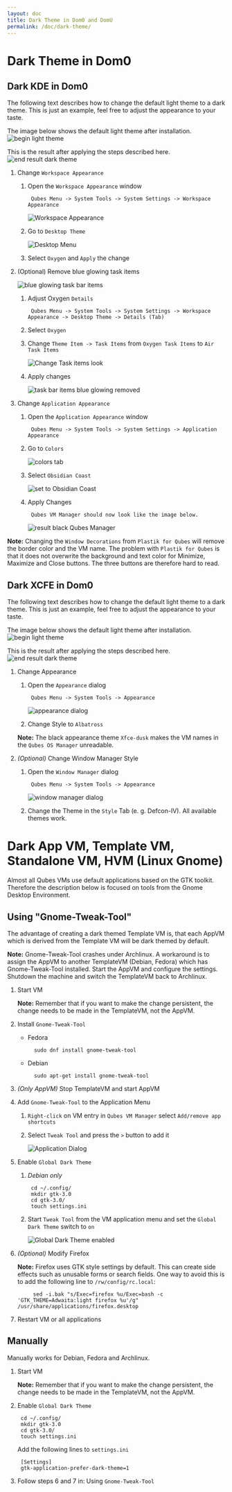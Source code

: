 ```yaml
---
layout: doc
title: Dark Theme in Dom0 and DomU
permalink: /doc/dark-theme/
---
```


Dark Theme in Dom0
==================

Dark KDE in Dom0
----------------

The following text describes how to change the default light theme to a dark theme. This is just an example, feel free to adjust the appearance to your taste.

The image below shows the default light theme after installation.
![begin light theme](/attachment/wiki/Dark-Theme/kde-fresh-installed-standard.png)

This is the result after applying the steps described here.
![end result dark theme](/attachment/wiki/Dark-Theme/kde-end-result.png)

1. Change `Workspace Appearance`

    1. Open the `Workspace Appearance` window

            Qubes Menu -> System Tools -> System Settings -> Workspace Appearance

        ![Workspace Appearance](/attachment/wiki/Dark-Theme/kde-app-appearance-menu-style.png)

    2. Go to `Desktop Theme`

        ![Desktop Menu](/attachment/wiki/Dark-Theme/kde-appearance-settings-desktop-theme-oxygen.png)

    3. Select `Oxygen` and `Apply` the change

2. (Optional) Remove blue glowing task items

    ![blue glowing task bar items](/attachment/wiki/Dark-Theme/kde-taskbar-blue-glowing-border.png)

    1. Adjust Oxygen `Details`

            Qubes Menu -> System Tools -> System Settings -> Workspace Appearance -> Desktop Theme -> Details (Tab)

    2. Select `Oxygen`

    3. Change `Theme Item -> Task Items` from `Oxygen Task Items` to `Air Task Items`

        ![Change Task items look](/attachment/wiki/Dark-Theme/kde-desktop-theme-details.png)

    4. Apply changes

        ![task bar items blue glowing removed](/attachment/wiki/Dark-Theme/kde-taskbar-blue-glowing-removed.png)

3. Change `Application Appearance`

    1. Open the `Application Appearance` window

            Qubes Menu -> System Tools -> System Settings -> Application Appearance

    2. Go to `Colors`

        ![colors tab](/attachment/wiki/Dark-Theme/kde-app-appearance-menu-colors.png)

    3. Select `Obsidian Coast`

        ![set to Obsidian Coast](/attachment/wiki/Dark-Theme/kde-app-appearance-menu-colors-set.png)

    4. Apply Changes

            Qubes VM Manager should now look like the image below.

        ![result black Qubes Manager](/attachment/wiki/Dark-Theme/kde-black-qubes-manager.png)

**Note:** Changing the `Window Decorations` from `Plastik for Qubes` will remove the border color and the VM name. The problem with `Plastik for Qubes` is that it does not overwrite the background and text color for Minimize, Maximize and Close buttons. The three buttons are therefore hard to read.

Dark XCFE in Dom0
-----------------

The following text describes how to change the default light theme to a dark theme. This is just an example, feel free to adjust the appearance to your taste.

The image below shows the default light theme after installation.
![begin light theme](/attachment/wiki/Dark-Theme/xfce-fresh-installed.png)

This is the result after applying the steps described here.
![end result dark theme](/attachment/wiki/Dark-Theme/xfce-end-result.png)

1. Change Appearance

    1. Open the `Appearance` dialog

            Qubes Menu -> System Tools -> Appearance

        ![appearance dialog](/attachment/wiki/Dark-Theme/xfce-appearance-dialog.png)

    2. Change Style to `Albatross`

    **Note:** The black appearance theme `Xfce-dusk` makes the VM names in the `Qubes OS Manager` unreadable.

2. *(Optional)* Change Window Manager Style

    1. Open the `Window Manager` dialog

            Qubes Menu -> System Tools -> Appearance

        ![window manager dialog](/attachment/wiki/Dark-Theme/xfce-window-manager-theme.png)

    2. Change the Theme in the `Style` Tab (e. g. Defcon-IV). All available themes work.


Dark App VM, Template VM, Standalone VM, HVM (Linux Gnome)
==========================================================

Almost all Qubes VMs use default applications based on the GTK toolkit. Therefore the description below is focused on tools from the Gnome Desktop Environment.

Using "Gnome-Tweak-Tool"
------------------------

The advantage of creating a dark themed Template VM is, that each AppVM which is derived from the Template VM will be dark themed by default.

**Note:** Gnome-Tweak-Tool crashes under Archlinux. A workaround is to assign the AppVM to another TemplateVM (Debian, Fedora) which has Gnome-Tweak-Tool installed. Start the AppVM and configure the settings. Shutdown the machine and switch the TemplateVM back to Archlinux.

1. Start VM

    **Note:** Remember that if you want to make the change persistent, the change needs to be made in the TemplateVM, not the AppVM.

2. Install `Gnome-Tweak-Tool`

    - Fedora

            sudo dnf install gnome-tweak-tool

    - Debian

            sudo apt-get install gnome-tweak-tool

3. *(Only AppVM)* Stop TemplateVM and start AppVM

4. Add `Gnome-Tweak-Tool` to the Application Menu

    1. `Right-click` on VM entry in `Qubes VM Manager` select `Add/remove app shortcuts`

    2. Select `Tweak Tool` and press the `>` button to add it

        ![Application Dialog](/attachment/wiki/Dark-Theme/dialog-add-gnome-tweak-tool.png)

5. Enable `Global Dark Theme`

    1. *Debian only*

            cd ~/.config/
            mkdir gtk-3.0
            cd gtk-3.0/
            touch settings.ini

    2. Start `Tweak Tool` from the VM application menu and set the `Global Dark Theme` switch to `on`

        ![Global Dark Theme enabled](/attachment/wiki/Dark-Theme/gnome-tweak-tool.png)

6. *(Optional)* Modify Firefox

    **Note:** Firefox uses GTK style settings by default. This can create side effects such as unusable forms or search fields. One way to avoid this is to add the following line to `/rw/config/rc.local`:

            sed -i.bak "s/Exec=firefox %u/Exec=bash -c 'GTK_THEME=Adwaita:light firefox %u'/g" /usr/share/applications/firefox.desktop

7. Restart VM or all applications

Manually
--------

Manually works for Debian, Fedora and Archlinux.

1. Start VM

    **Note:** Remember that if you want to make the change persistent, the change needs to be made in the TemplateVM, not the AppVM.

2. Enable `Global Dark Theme`

        cd ~/.config/
        mkdir gtk-3.0
        cd gtk-3.0/
        touch settings.ini

    Add the following lines to `settings.ini`

        [Settings]
        gtk-application-prefer-dark-theme=1

3. Follow steps 6 and 7 in: Using `Gnome-Tweak-Tool`
